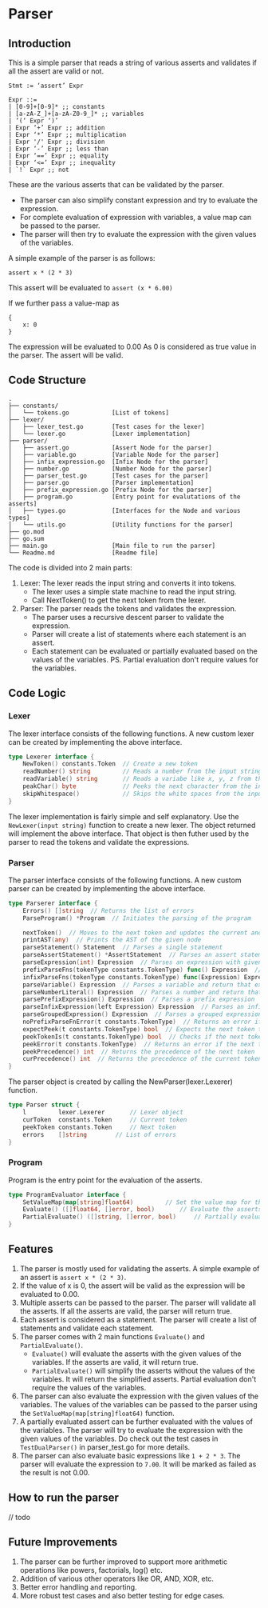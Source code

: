 # Parser

## Introduction
This is a simple parser that reads a string of various asserts and validates if all the assert are valid or not.

```
Stmt := ‘assert’ Expr

Expr ::=
| [0-9]+[0-9]* ;; constants
| [a-zA-Z_]+[a-zA-Z0-9_]* ;; variables
| ‘(‘ Expr ‘)’
| Expr ‘+’ Expr ;; addition
| Expr ‘*’ Expr ;; multiplication
| Expr '/' Expr ;; division
| Expr ‘-’ Expr ;; less than
| Expr ‘==’ Expr ;; equality
| Expr ‘<=’ Expr ;; inequality
| `!` Expr ;; not
```

These are the various asserts that can be validated by the parser. 

* The parser can also simplify constant expression and try to evaluate the expression.
* For complete evaluation of expression with variables, a value map can be passed to the parser. 
* The parser will then try to evaluate the expression with the given values of the variables.

A simple example of the parser is as follows:
```
assert x * (2 * 3)
```

This assert will be evaluated to `assert (x * 6.00)`

If we further pass a value-map as 
```
{
    x: 0
}
```

The expression will be evaluated to 0.00
As 0 is considered as true value in the parser. The assert will be valid.


## Code Structure
```
.
├── constants/
│   └── tokens.go            [List of tokens]
├── lexer/
│   ├── lexer_test.go        [Test cases for the lexer]
│   └── lexer.go             [Lexer implementation]
├── parser/
│   ├── assert.go            [Assert Node for the parser]
│   ├── variable.go          [Variable Node for the parser]
│   ├── infix_expression.go  [Infix Node for the parser]
│   ├── number.go            [Number Node for the parser]
│   ├── parser_test.go       [Test cases for the parser]
│   ├── parser.go            [Parser implementation]
│   ├── prefix_expression.go [Prefix Node for the parser]
│   ├── program.go           [Entry point for evalutations of the asserts]  
│   ├── types.go             [Interfaces for the Node and various types]
│   └── utils.go             [Utility functions for the parser]
├── go.mod
├── go.sum          
├── main.go                  [Main file to run the parser]
└── Readme.md                [Readme file]
```
The code is divided into 2 main parts:
1. Lexer: The lexer reads the input string and converts it into tokens.
    * The lexer uses a simple state machine to read the input string.
    * Call NextToken() to get the next token from the lexer.
2. Parser: The parser reads the tokens and validates the expression.
    * The parser uses a recursive descent parser to validate the expression.
    * Parser will create a list of statements where each statement is an assert.
    * Each statement can be evaluated or partially evaluated based on the values of the variables. PS. Partial evaluation don't require values for the variables.

## Code Logic
### Lexer
The lexer interface consists of the following functions. A new custom lexer can be created by implementing the above interface. 

```go
type Lexerer interface {
	NewToken() constants.Token  // Create a new token
	readNumber() string         // Reads a number from the input string
	readVariable() string       // Reads a variabe like x, y, z from the input string 
	peakChar() byte             // Peeks the next character from the input string
	skipWhitespace()            // Skips the white spaces from the input string
}
```
The lexer implementation is fairly simple and self explanatory. Use the `NewLexer(input string)` function to create a new lexer. The object returned will implement the above interface. That object is then futher used by the parser to read the tokens and validate the expressions.

### Parser
The parser interface consists of the following functions. A new custom parser can be created by implementing the above interface. 

```go
type Parserer interface {
	Errors() []string  // Returns the list of errors
	ParseProgram() *Program  // Initiates the parsing of the program

	nextToken()  // Moves to the next token and updates the current and peek token
	printAST(any)  // Prints the AST of the given node
	parseStatement() Statement  // Parses a single statement
	parseAssertStatement() *AssertStatement	 // Parses an assert statement
	parseExpression(int) Expression  // Parses an expression with given precedence
	prefixParseFns(tokenType constants.TokenType) func() Expression  // Returns the prefix parse function for the given token
	infixParseFns(tokenType constants.TokenType) func(Expression) Expression  // Returns the infix parse function for the given token
	parseVariable() Expression  // Parses a variable and return that expression
	parseNumberLiteral() Expression  // Parses a number and return that expression
	parsePrefixExpression() Expression  // Parses a prefix expression
	parseInfixExpression(left Expression) Expression  // Parses an infix expression
	parseGroupedExpression() Expression  // Parses a grouped expression, having '(' and ')'
	noPrefixParseFnError(t constants.TokenType)  // Returns an error if no prefix parse function is found
	expectPeek(t constants.TokenType) bool  // Expects the next token to be of the given type
	peekTokenIs(t constants.TokenType) bool  // Checks if the next token is of the given type
	peekError(t constants.TokenType)  // Returns an error if the next token is not of the given type
	peekPrecedence() int  // Returns the precedence of the next token
	curPrecedence() int  // Returns the precedence of the current token
}
```
The parser object is created by calling the NewParser(lexer.Lexerer) function.
```go
type Parser struct {
	l         lexer.Lexerer	      // Lexer object
	curToken  constants.Token     // Current token
	peekToken constants.Token     // Next token
	errors    []string	      // List of errors
}
```

### Program
Program is the entry point for the evaluation of the asserts. 
```go
type ProgramEvaluator interface {
	SetValueMap(map[string]float64)			// Set the value map for the variables	
	Evaluate() ([]float64, []error, bool)		// Evaluate the asserts
	PartialEvaluate() ([]string, []error, bool)     // Partially evaluate and simplify the asserts without the values of the variables
}
```

## Features
1. The parser is mostly used for validating the asserts. A simple example of an assert is `assert x * (2 * 3)`. 
2. If the value of x is 0, the assert will be valid as the expression will be evaluated to 0.00.
3. Multiple asserts can be passed to the parser. The parser will validate all the asserts. If all the asserts are valid, the parser will return true.
4. Each assert is considered as a statement. The parser will create a list of statements and validate each statement.
5. The parser comes with 2 main functions `Evaluate()` and `PartialEvaluate()`. 
	* `Evaluate()` will evaluate the asserts with the given values of the variables. If the asserts are valid, it will return true.
	* `PartialEvaluate()` will simplify the asserts without the values of the variables. It will return the simplified asserts. Partial evaluation don't require the values of the variables.
6. The parser can also evaluate the expression with the given values of the variables. The values of the variables can be passed to the parser using the `SetValueMap(map[string]float64)` function.
7. A partially evaluated assert can be further evaluated with the values of the variables. The parser will try to evaluate the expression with the given values of the variables. Do check out the test cases in `TestDualParser()` in parser_test.go for more details.
8. The parser can also evaluate basic expressions like `1 + 2 * 3`. The parser will evaluate the expression to `7.00`. It will be marked as failed as the result is not 0.00.

## How to run the parser
// todo

## Future Improvements
1. The parser can be further improved to support more arithmetic operations like powers, factorials, log() etc.
2. Addition of various other operators like OR, AND, XOR, etc.
3. Better error handling and reporting.
4. More robust test cases and also better testing for edge cases.








